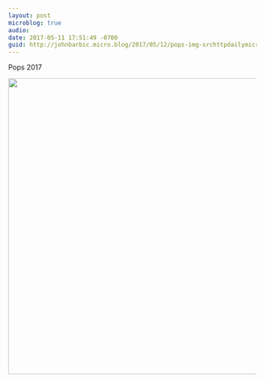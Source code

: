 ```yaml
---
layout: post
microblog: true
audio: 
date: 2017-05-11 17:51:49 -0700
guid: http://johnbarbic.micro.blog/2017/05/12/pops-img-srchttpdailymicrobloguploadsfbfedjpg.html
---
```

Pops 2017

<img src="http://johnbarbic.micro.blog/uploads/2017/4f6bfed207.jpg" width="600" height="600" style="height: auto" />
